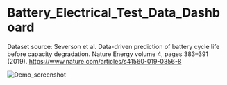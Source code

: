 # Battery_Electrical_Test_Data_Dashboard
Dataset source: Severson et al. Data-driven prediction of battery cycle life before capacity degradation. Nature Energy volume 4, pages 383–391 (2019). https://www.nature.com/articles/s41560-019-0356-8

![Demo_screenshot](https://github.com/xiaoyu-wen-1118/Battery_Electrical_Test_Data_Dashboard/assets/57936592/e5588a8e-6b03-406f-a087-20ec55bd8b30)
